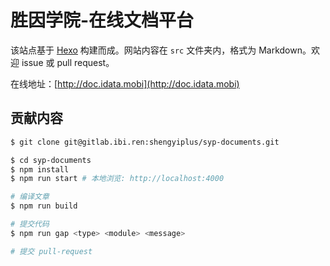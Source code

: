 # 胜因学院-在线文档平台

该站点基于 [Hexo](https://hexo.io) 构建而成。网站内容在 `src` 文件夹内，格式为 Markdown。欢迎 issue 或 pull request。

在线地址：[http://doc.idata.mobi](http://doc.idata.mobi)

## 贡献内容

``` bash
$ git clone git@gitlab.ibi.ren:shengyiplus/syp-documents.git

$ cd syp-documents
$ npm install
$ npm run start # 本地浏览: http://localhost:4000

# 编译文章
$ npm run build

# 提交代码
$ npm run gap <type> <module> <message>

# 提交 pull-request
```
